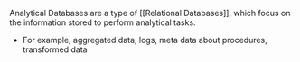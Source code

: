 Analytical Databases are a type of [[Relational Databases]], which focus on the information stored to perform analytical tasks.
- For example, aggregated data, logs, meta data about procedures, transformed data
